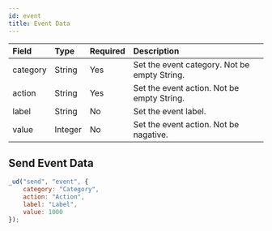 ```yaml
---
id: event
title: Event Data
---
```


| Field    | Type    | Required | Description                                  |
| :------- | :------ | :------- | :------------------------------------------- |
| category | String  | Yes      | Set the event category. Not be empty String. |
| action   | String  | Yes      | Set the event action. Not be empty String.   |
| label    | String  | No       | Set the event label.                         |
| value    | Integer | No       | Set the event action. Not be nagative.       |

## Send Event Data

```js
_ud("send", "event", {
    category: "Category",
    action: "Action",
    label: "Label",
    value: 1000
});
```
